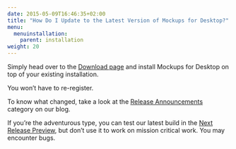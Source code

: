 ```yaml
---
date: 2015-05-09T16:46:35+02:00
title: "How Do I Update to the Latest Version of Mockups for Desktop?"
menu:
  menuinstallation:
    parent: installation
weight: 20
---
```

Simply head over to the [Download page](https://balsamiq.com/download) and install Mockups for Desktop on top of your existing installation.

You won’t have to re-register.

To know what changed, take a look at the [Release Announcements](http://blogs.balsamiq.com/product/category/release-announcements/) category on our blog.

If you’re the adventurous type, you can test our latest build in the [Next Release Preview](https://balsamiq.com/products/mockups/next), but don’t use it to work on mission critical work. You may encounter bugs.
